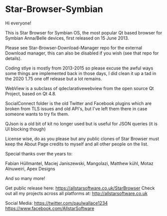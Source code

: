 # Star-Browser-Symbian



Hi everyone!

This is Star Browser for Symbian OS, the most popular Qt based browser for Symbian Anna/Belle devices, first released on 15 June 2013.


Please see Star-Browser-Download-Manager repo for the external Download manager, this can also be disabled if you wish (see that repo for details).


Coding stlye is mostly from 2013-2015 so please excuse the awful ways some things are implemented back in those days, I did clean it up a tad in the 2020 1.75 one off release but a lot remains.

WebView is a subclass of qdeclarativewebview from the open source Qt Project, based on Qt 4.8.

SocialConnect folder is the old Twitter and Facebook plugins which are broken from TLS issues and old API's, but I've left them there in case someone wants to try fix them.

QJson is a old bit of kit no longer used but is useful for JSON queries (it is UI blocking though)



License wise, do as you please but any public clones of Star Browser must keep the About Page credits to myself and all other people on the list.


Special thanks over the years to:

Fabian Hüllmantel,
Maciej Janiszewski,
Mangolazi,
Matthew kühl,
Motaz Alnuweiri,
Apex Designs

And so many more!


Get public release here: https://allstarsoftware.co.uk/StarBrowser
Check out all my projects across all platforms at: http://allstarsoftware.co.uk

Social Media:
https://twitter.com/paulwallace1234
https://www.facebook.com/AllstarSoftware


